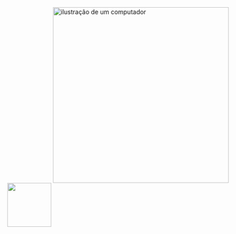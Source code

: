 
<img src="https://raw.githubusercontent.com/MicaelliMedeiros/micaellimedeiros/master/image/computer-illustration.png" alt="ilustração de um computador" min-width="400px" max-width="400px" width="400px" align="right">

<img src = "https://github.com/user-attachments/assets/705b9c43-5299-4b06-95b3-7d555a1a4dfe" min-width="100px" max-width="100px" width="100px" align="left">
